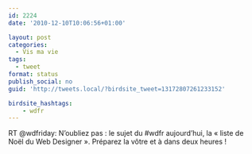 ```yaml
---
id: 2224
date: '2010-12-10T10:06:56+01:00'

layout: post
categories:
  - Vis ma vie
tags:
  - tweet
format: status
publish_social: no
guid: 'http://tweets.local/?birdsite_tweet=13172807261233152'

birdsite_hashtags:
    - wdfr
---
```


RT @wdfriday: N’oubliez pas : le sujet du #wdfr aujourd’hui, la « liste de Noël du Web Designer ». Préparez la vôtre et à dans deux heures !